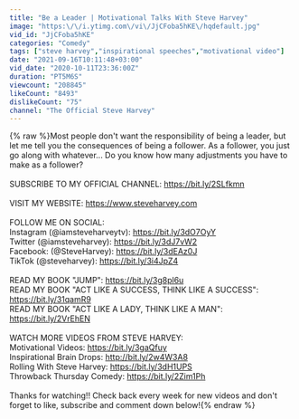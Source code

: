 ```yaml
---
title: "Be a Leader | Motivational Talks With Steve Harvey"
image: "https:\/\/i.ytimg.com\/vi\/JjCFoba5hKE\/hqdefault.jpg"
vid_id: "JjCFoba5hKE"
categories: "Comedy"
tags: ["steve harvey","inspirational speeches","motivational video"]
date: "2021-09-16T10:11:48+03:00"
vid_date: "2020-10-11T23:36:00Z"
duration: "PT5M6S"
viewcount: "208845"
likeCount: "8493"
dislikeCount: "75"
channel: "The Official Steve Harvey"
---
```

{% raw %}Most people don't want the responsibility of being a leader, but let me tell you the consequences of being a follower. As a follower, you just go along with whatever... Do you know how many adjustments you have to make as a follower? <br /><br />SUBSCRIBE TO MY OFFICIAL CHANNEL: <a rel="nofollow" target="blank" href="https://bit.ly/2SLfkmn">https://bit.ly/2SLfkmn</a><br /><br />VISIT MY WEBSITE: <a rel="nofollow" target="blank" href="https://www.steveharvey.com">https://www.steveharvey.com</a><br /><br />FOLLOW ME ON SOCIAL:<br />Instagram (@iamsteveharveytv): <a rel="nofollow" target="blank" href="https://bit.ly/3dO7OyY">https://bit.ly/3dO7OyY</a><br />Twitter (@iamsteveharvey): <a rel="nofollow" target="blank" href="https://bit.ly/3dJ7vW2">https://bit.ly/3dJ7vW2</a><br />Facebook: (@SteveHarvey): <a rel="nofollow" target="blank" href="https://bit.ly/3dEAz0J">https://bit.ly/3dEAz0J</a><br />TikTok (@steveharvey): <a rel="nofollow" target="blank" href="https://bit.ly/3i4JpZ4">https://bit.ly/3i4JpZ4</a><br /><br />READ MY BOOK &quot;JUMP&quot;: <a rel="nofollow" target="blank" href="https://bit.ly/3g8pl6u">https://bit.ly/3g8pl6u</a><br />READ MY BOOK &quot;ACT LIKE A SUCCESS, THINK LIKE A SUCCESS&quot;: <a rel="nofollow" target="blank" href="https://bit.ly/31qamR9">https://bit.ly/31qamR9</a><br />READ MY BOOK &quot;ACT LIKE A LADY, THINK LIKE A MAN&quot;: <a rel="nofollow" target="blank" href="https://bit.ly/2VrEhEN">https://bit.ly/2VrEhEN</a><br /><br />WATCH MORE VIDEOS FROM STEVE HARVEY:<br />Motivational Videos: <a rel="nofollow" target="blank" href="https://bit.ly/3gaQfuy">https://bit.ly/3gaQfuy</a><br />Inspirational Brain Drops: <a rel="nofollow" target="blank" href="http://bit.ly/2w4W3A8">http://bit.ly/2w4W3A8</a><br />Rolling With Steve Harvey: <a rel="nofollow" target="blank" href="https://bit.ly/3dH1UPS">https://bit.ly/3dH1UPS</a><br />Throwback Thursday Comedy: <a rel="nofollow" target="blank" href="https://bit.ly/2Zim1Ph">https://bit.ly/2Zim1Ph</a><br /><br />Thanks for watching!! Check back every week for new videos and don't forget to like, subscribe and comment down below!{% endraw %}
